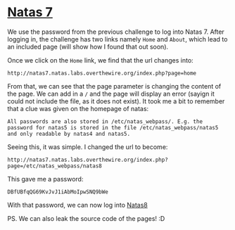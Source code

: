# [Natas 7](http://overthewire.org/wargames/natas/natas7.html "Natas 7 Web Challenge Page")


We use the password from the previous challenge to log into Natas 7. After logging in, the challenge has two links namely `Home` and `About`, which lead to an included page (will show how I found that out soon). 

Once we click on the `Home` link, we find that the url changes into:

`http://natas7.natas.labs.overthewire.org/index.php?page=home`

From that, we can see that the page parameter is changing the content of the page. We can add in a `/` and the page will display an error (sayign it could not include the file, as it does not exist). It took me a bit to remember that a clue was given on the homepage of natas:

`All passwords are also stored in /etc/natas_webpass/. E.g. the password for natas5 is stored in the file /etc/natas_webpass/natas5 and only readable by natas4 and natas5.`

Seeing this, it was simple. I changed the url to become:

`http://natas7.natas.labs.overthewire.org/index.php?page=/etc/natas_webpass/natas8`

This gave me a password:

`DBfUBfqQG69KvJvJ1iAbMoIpwSNQ9bWe`


With that password, we can now log into [Natas8](https://github.com/ProDigySML/Security-Writeups/blob/master/Natas%20Writeups/Natas8 "Natas 8")

PS. We can also leak the source code of the pages! :D